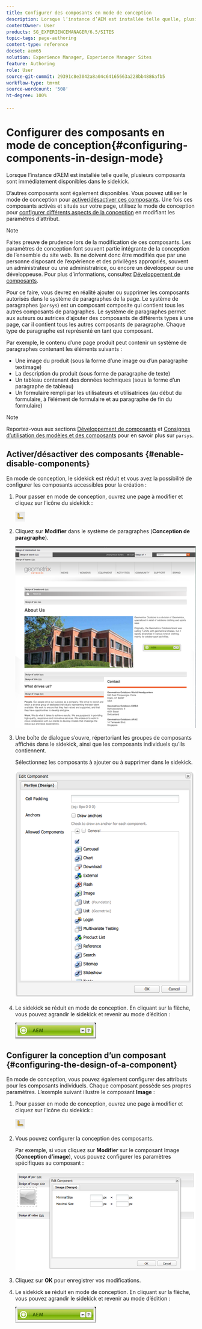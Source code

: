 ```yaml
---
title: Configurer des composants en mode de conception
description: Lorsque l’instance d’AEM est installée telle quelle, plusieurs composants sont immédiatement disponibles dans le sidekick. En outre, divers autres composants sont également disponibles. Vous pouvez utiliser le mode de conception pour activer/désactiver ces composants.
contentOwner: User
products: SG_EXPERIENCEMANAGER/6.5/SITES
topic-tags: page-authoring
content-type: reference
docset: aem65
solution: Experience Manager, Experience Manager Sites
feature: Authoring
role: User
source-git-commit: 29391c8e3042a8a04c64165663a228bb4886afb5
workflow-type: tm+mt
source-wordcount: '508'
ht-degree: 100%

---
```


# Configurer des composants en mode de conception{#configuring-components-in-design-mode}

Lorsque l’instance d’AEM est installée telle quelle, plusieurs composants sont immédiatement disponibles dans le sidekick.

D’autres composants sont également disponibles. Vous pouvez utiliser le mode de conception pour [activer/désactiver ces composants](#enabledisablecomponentsusingdesignmode). Une fois ces composants activés et situés sur votre page, utilisez le mode de conception pour [configurer différents aspects de la conception](#configuringcomponentsusingdesignmode) en modifiant les paramètres d’attribut.

>[!NOTE]
>
>Faites preuve de prudence lors de la modification de ces composants. Les paramètres de conception font souvent partie intégrante de la conception de l’ensemble du site web. Ils ne doivent donc être modifiés que par une personne disposant de l’expérience et des privilèges appropriés, souvent un administrateur ou une administratrice, ou encore un développeur ou une développeuse. Pour plus d’informations, consultez [Développement de composants](/help/sites-developing/components.md).

Pour ce faire, vous devrez en réalité ajouter ou supprimer les composants autorisés dans le système de paragraphes de la page. Le système de paragraphes (`parsys`) est un composant composite qui contient tous les autres composants de paragraphes. Le système de paragraphes permet aux auteurs ou autrices d’ajouter des composants de différents types à une page, car il contient tous les autres composants de paragraphe. Chaque type de paragraphe est représenté en tant que composant.

Par exemple, le contenu d’une page produit peut contenir un système de paragraphes contenant les éléments suivants :

* Une image du produit (sous la forme d’une image ou d’un paragraphe textimage)
* La description du produit (sous forme de paragraphe de texte)
* Un tableau contenant des données techniques (sous la forme d’un paragraphe de tableau)
* Un formulaire rempli par les utilisateurs et utilisatrices (au début du formulaire, à l’élément de formulaire et au paragraphe de fin du formulaire)

>[!NOTE]
>
>Reportez-vous aux sections [Développement de composants](/help/sites-developing/components.md#paragraphsystem) et [Consignes d’utilisation des modèles et des composants](/help/sites-developing/dev-guidelines-bestpractices.md#guidelines-for-using-templates-and-components) pour en savoir plus sur `parsys`.

## Activer/désactiver des composants {#enable-disable-components}

En mode de conception, le sidekick est réduit et vous avez la possibilité de configurer les composants accessibles pour la création :

1. Pour passer en mode de conception, ouvrez une page à modifier et cliquez sur l’icône du sidekick :

   ![Mode de conception](do-not-localize/chlimage_1.png)

1. Cliquez sur **Modifier** dans le système de paragraphes (**Conception de paragraphe**).

   ![screen_shot_2012-02-08at102726am](assets/screen_shot_2012-02-08at102726am.png)

1. Une boîte de dialogue s’ouvre, répertoriant les groupes de composants affichés dans le sidekick, ainsi que les composants individuels qu’ils contiennent.

   Sélectionnez les composants à ajouter ou à supprimer dans le sidekick.

   ![screen_shot_2012-02-08at103407am](assets/screen_shot_2012-02-08at103407am.png)

1. Le sidekick se réduit en mode de conception. En cliquant sur la flèche, vous pouvez agrandir le sidekick et revenir au mode d’édition :

   ![Sidekick réduit](do-not-localize/sidekick-collapsed.png)

## Configurer la conception d’un composant {#configuring-the-design-of-a-component}

En mode de conception, vous pouvez également configurer des attributs pour les composants individuels. Chaque composant possède ses propres paramètres. L’exemple suivant illustre le composant **Image** :

1. Pour passer en mode de conception, ouvrez une page à modifier et cliquez sur l’icône du sidekick :

   ![Mode de conception - Sidekick](do-not-localize/chlimage_1-1.png)

1. Vous pouvez configurer la conception des composants.

   Par exemple, si vous cliquez sur **Modifier** sur le composant Image (**Conception d’image**), vous pouvez configurer les paramètres spécifiques au composant :

   ![chlimage_1-5](assets/chlimage_1-5.png)

1. Cliquez sur **OK** pour enregistrer vos modifications.

1. Le sidekick se réduit en mode de conception. En cliquant sur la flèche, vous pouvez agrandir le sidekick et revenir au mode d’édition :

   ![Sidekick réduit](do-not-localize/sidekick-collapsed-1.png)
